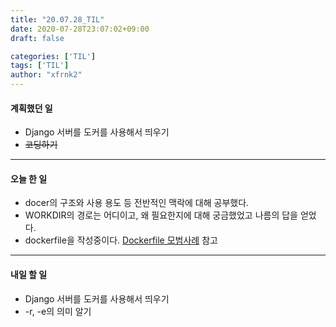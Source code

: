 ```yaml
---
title: "20.07.28_TIL"
date: 2020-07-28T23:07:02+09:00
draft: false

categories: ['TIL']
tags: ['TIL']
author: "xfrnk2"
---
```

#### 계획했던 일
+ Django 서버를 도커를 사용해서 띄우기
+ ~~코딩하기~~
---  
#### 오늘 한 일
+ docer의 구조와 사용 용도 등 전반적인 맥락에 대해 공부했다.
+ WORKDIR의 경로는 어디이고, 왜 필요한지에 대해 궁금했었고 나름의 답을 얻었다.
+ dockerfile을 작성중이다. [Dockerfile 모범사례](https://docs.docker.com/develop/develop-images/dockerfile_best-practices/) 참고
---   
#### 내일 할 일 
+ Django 서버를 도커를 사용해서 띄우기
+ -r, -e의 의미 알기